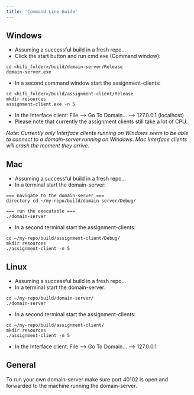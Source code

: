 ```yaml
---
title: 'Command Line Guide'
---
```


## Windows

- Assuming a successful build in a fresh repo...
- Click the start button and run cmd.exe (Command window):

```
cd <hifi_folder>/build/domain-server/Release
domain-server.exe

```

- In a second command window start the assignment-clients:

```
cd <hifi_folder>/build/assignment-client/Release
mkdir resources
assignment-client.exe -n 5

```

- In the Interface client: File --> Go To Domain... --> 127.0.0.1 (localhost)
- Please note that currently the assignment clients still take a lot of CPU.

*Note: Currently only Interface clients running on Windows seem to be able to connect to a domain-server running on Windows. Mac Interface clients will crash the moment they arrive.*

## Mac

- Assuming a successful build in a fresh repo...
- In a terminal start the domain-server:

```
=== navigate to the domain-server ===
directory cd ~/my-repo/build/domain-server/Debug/

=== run the executable ===
./domain-server

```

- In a second terminal start the assignment-clients:

```
cd ~/my-repo/build/assignment-client/Debug/
mkdir resources
./assignment-client -n 5

```

## Linux

- Assuming a successful build in a fresh repo...
- In a terminal start the domain-server:

```
cd ~/my-repo/build/domain-server/
./domain-server

```

- In a second terminal start the assignment-clients:

```
cd ~/my-repo/build/assignment-client/
mkdir resources
./assignment-client -n 5

```

- In the Interface client: File --> Go To Domain... --> 127.0.0.1

## General

To run your own domain-server make sure port 40102 is open and forwarded to the machine running the domain-server.